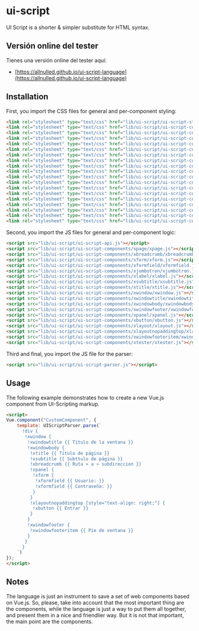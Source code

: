 # ui-script

UI Script is a shorter & simpler substitute for HTML syntax.

## Versión online del tester

Tienes una versión online del tester aquí:

- [https://allnulled.github.io/ui-script-language](https://allnulled.github.io/ui-script-language)


## Installation

First, you import the CSS files for general and per-component styling:

```html
<link rel="stylesheet" type="text/css" href="lib/ui-script/ui-script-styles.css" />
<link rel="stylesheet" type="text/css" href="lib/ui-script/ui-script-components/xpage/xpage.css" />
<link rel="stylesheet" type="text/css" href="lib/ui-script/ui-script-components/xbreadcrumb/xbreadcrumb.css" />
<link rel="stylesheet" type="text/css" href="lib/ui-script/ui-script-components/xform/xform.css" />
<link rel="stylesheet" type="text/css" href="lib/ui-script/ui-script-components/xformfield/xformfield.css" />
<link rel="stylesheet" type="text/css" href="lib/ui-script/ui-script-components/xjumbotron/xjumbotron.css" />
<link rel="stylesheet" type="text/css" href="lib/ui-script/ui-script-components/xlabel/xlabel.css" />
<link rel="stylesheet" type="text/css" href="lib/ui-script/ui-script-components/xsubtitle/xsubtitle.css" />
<link rel="stylesheet" type="text/css" href="lib/ui-script/ui-script-components/xtitle/xtitle.css" />
<link rel="stylesheet" type="text/css" href="lib/ui-script/ui-script-components/xwindow/xwindow.css" />
<link rel="stylesheet" type="text/css" href="lib/ui-script/ui-script-components/xwindowtitle/xwindowtitle.css" />
<link rel="stylesheet" type="text/css" href="lib/ui-script/ui-script-components/xwindowbody/xwindowbody.css" />
<link rel="stylesheet" type="text/css" href="lib/ui-script/ui-script-components/xwindowfooter/xwindowfooter.css" />
<link rel="stylesheet" type="text/css" href="lib/ui-script/ui-script-components/xpanel/xpanel.css" />
<link rel="stylesheet" type="text/css" href="lib/ui-script/ui-script-components/xbutton/xbutton.css" />
<link rel="stylesheet" type="text/css" href="lib/ui-script/ui-script-components/xlayout/xlayout.css" />
<link rel="stylesheet" type="text/css" href="lib/ui-script/ui-script-components/xlayoutnopaddingtop/xlayoutnopaddingtop.css" />
<link rel="stylesheet" type="text/css" href="lib/ui-script/ui-script-components/xwindowfooteritem/xwindowfooteritem.css" />
<link rel="stylesheet" type="text/css" href="lib/ui-script/ui-script-components/xtester/xtester.css" />
```

Second, you import the JS files for general and per-component logic:

```html
<script src="lib/ui-script/ui-script-api.js"></script>
<script src="lib/ui-script/ui-script-components/xpage/xpage.js"></script>
<script src="lib/ui-script/ui-script-components/xbreadcrumb/xbreadcrumb.js"></script>
<script src="lib/ui-script/ui-script-components/xform/xform.js"></script>
<script src="lib/ui-script/ui-script-components/xformfield/xformfield.js"></script>
<script src="lib/ui-script/ui-script-components/xjumbotron/xjumbotron.js"></script>
<script src="lib/ui-script/ui-script-components/xlabel/xlabel.js"></script>
<script src="lib/ui-script/ui-script-components/xsubtitle/xsubtitle.js"></script>
<script src="lib/ui-script/ui-script-components/xtitle/xtitle.js"></script>
<script src="lib/ui-script/ui-script-components/xwindow/xwindow.js"></script>
<script src="lib/ui-script/ui-script-components/xwindowtitle/xwindowtitle.js"></script>
<script src="lib/ui-script/ui-script-components/xwindowbody/xwindowbody.js"></script>
<script src="lib/ui-script/ui-script-components/xwindowfooter/xwindowfooter.js"></script>
<script src="lib/ui-script/ui-script-components/xpanel/xpanel.js"></script>
<script src="lib/ui-script/ui-script-components/xbutton/xbutton.js"></script>
<script src="lib/ui-script/ui-script-components/xlayout/xlayout.js"></script>
<script src="lib/ui-script/ui-script-components/xlayoutnopaddingtop/xlayoutnopaddingtop.js"></script>
<script src="lib/ui-script/ui-script-components/xwindowfooteritem/xwindowfooteritem.js"></script>
<script src="lib/ui-script/ui-script-components/xtester/xtester.js"></script>
```

Third and final, you import the JS file for the parser:

```html
<script src="lib/ui-script/ui-script-parser.js"></script>
```

## Usage

The following example demonstrates how to create a new Vue.js component from UI-Scripting markup.

```html
<script>
Vue.component("CustomComponent", {
    template: UIScriptParser.parse(`
      !div {
       !xwindow {
        !xwindowtitle {{ Título de la ventana }}
        !xwindowbody {
         !xtitle {{ Título de página }}
         !xsubtitle {{ Subttulo de página }}
         !xbreadcrumb {{ Ruta » a » subdireccion }}
         !xpanel {
          !xform {
           !xformfield {{ Usuario: }}
           !xformfield {{ Contraseña: }}
          }
         }
         !xlayoutnopaddingtop [style="text-align: right;"] {
          !xbutton {{ Entrar }}
         }
        }
        !xwindowfooter {
         !xwindowfooteritem {{ Pie de ventana }}
        }
       }
      }
    `)
});
</script>
```

## Notes

The language is just an instrument to save a set of web components based on Vue.js. So, please, take into account that the most important thing are the components, while the language is just a way to put them all together, and present them in a nice and friendlier way. But it is not that important, the main point are the components.
